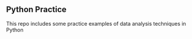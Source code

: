 ## Python Practice

This repo includes some practice examples of data analysis techniques in Python

